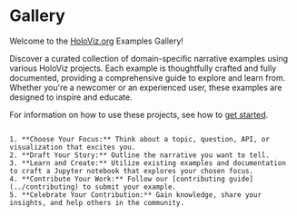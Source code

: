 # Gallery

Welcome to the [HoloViz.org](https://holoviz.org/) Examples Gallery!

Discover a curated collection of domain-specific narrative examples using various HoloViz projects. Each example is thoughtfully crafted and fully documented, providing a comprehensive guide to explore and learn from. Whether you're a newcomer or an experienced user, these examples are designed to inspire and educate.

For information on how to use these projects, see how to [get started](../getting_started). 

```{dropdown} Contributions Welcome!

1. **Choose Your Focus:** Think about a topic, question, API, or visualization that excites you.
2. **Draft Your Story:** Outline the narrative you want to tell.
3. **Learn and Create:** Utilize existing examples and documentation to craft a Jupyter notebook that explores your chosen focus.
4. **Contribute Your Work:** Follow our [contributing guide](../contributing) to submit your example.
5. **Celebrate Your Contribution:** Gain knowledge, share your insights, and help others in the community.
```
